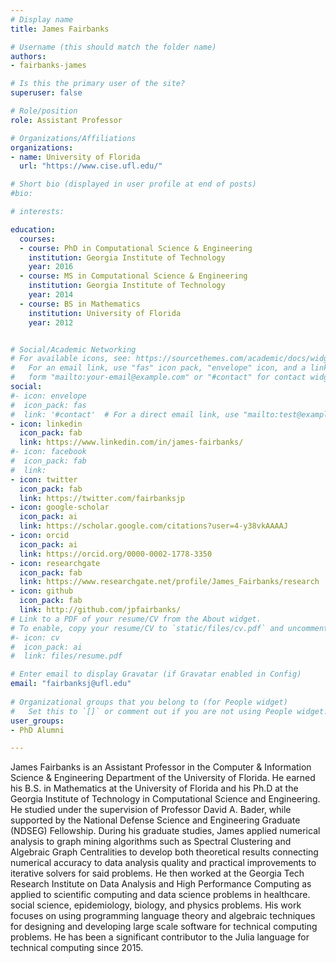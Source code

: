 ```yaml
---
# Display name
title: James Fairbanks

# Username (this should match the folder name)
authors:
- fairbanks-james

# Is this the primary user of the site?
superuser: false

# Role/position
role: Assistant Professor

# Organizations/Affiliations
organizations:
- name: University of Florida
  url: "https://www.cise.ufl.edu/"

# Short bio (displayed in user profile at end of posts)
#bio: 

# interests:

education:
  courses:
  - course: PhD in Computational Science & Engineering
    institution: Georgia Institute of Technology
    year: 2016
  - course: MS in Computational Science & Engineering
    institution: Georgia Institute of Technology
    year: 2014
  - course: BS in Mathematics
    institution: University of Florida
    year: 2012


# Social/Academic Networking
# For available icons, see: https://sourcethemes.com/academic/docs/widgets/#icons
#   For an email link, use "fas" icon pack, "envelope" icon, and a link in the
#   form "mailto:your-email@example.com" or "#contact" for contact widget.
social:
#- icon: envelope
#  icon_pack: fas
#  link: '#contact'  # For a direct email link, use "mailto:test@example.org".
- icon: linkedin
  icon_pack: fab
  link: https://www.linkedin.com/in/james-fairbanks/
#- icon: facebook
#  icon_pack: fab
#  link: 
- icon: twitter
  icon_pack: fab
  link: https://twitter.com/fairbanksjp
- icon: google-scholar
  icon_pack: ai
  link: https://scholar.google.com/citations?user=4-y38vkAAAAJ
- icon: orcid
  icon_pack: ai
  link: https://orcid.org/0000-0002-1778-3350
- icon: researchgate
  icon_pack: fab
  link: https://www.researchgate.net/profile/James_Fairbanks/research
- icon: github
  icon_pack: fab
  link: http://github.com/jpfairbanks/
# Link to a PDF of your resume/CV from the About widget.
# To enable, copy your resume/CV to `static/files/cv.pdf` and uncomment the lines below.  
#- icon: cv
#  icon_pack: ai
#  link: files/resume.pdf

# Enter email to display Gravatar (if Gravatar enabled in Config)
email: "fairbanksj@ufl.edu"
  
# Organizational groups that you belong to (for People widget)
#   Set this to `[]` or comment out if you are not using People widget.  
user_groups:
- PhD Alumni

---
```


James Fairbanks is an Assistant Professor in the Computer &
Information Science & Engineering Department of the University of
Florida. He earned his B.S. in Mathematics at the University of
Florida and his Ph.D at the Georgia Institute of Technology in
Computational Science and Engineering. He studied under the
supervision of Professor David A. Bader, while supported by the
National Defense Science and Engineering Graduate (NDSEG) Fellowship.
During his graduate studies, James applied numerical analysis to graph
mining algorithms such as Spectral Clustering and Algebraic Graph
Centralities to develop both theoretical results connecting numerical
accuracy to data analysis quality and practical improvements to
iterative solvers for said problems. He then worked at the Georgia
Tech Research Institute on Data Analysis and High Performance
Computing as applied to scientific computing and data science problems
in healthcare. social science, epidemiology, biology, and physics
problems. His work focuses on using programming language theory and
algebraic techniques for designing and developing large scale software
for technical computing problems. He has been a significant
contributor to the Julia language for technical computing since 2015.


